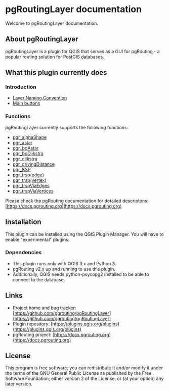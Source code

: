 # pgRoutingLayer documentation

Welcome to pgRoutingLayer documentation.

## About pgRoutingLayer

pgRoutingLayer is a plugin for QGIS that serves as a GUI for pgRouting - a popular routing solution for PostGIS databases.

## What this plugin currently does

### Introduction

- [Layer Naming Convention](intro/layer_naming_convention.md)
- [Main buttons](intro/buttons.md)

### Functions

pgRoutingLayer currently supports the following functions:

- [pgr_alphaShape](functions/pgr_alphaShape.md)
- [pgr_astar](functions/pgr_astar.md)
- [pgr_bdAstar](functions/pgr_bdAstar.md)
- [pgr_bdDijkstra](functions/pgr_bdDijkstra.md)
- [pgr_dijkstra](functions/pgr_dijkstra.md)
- [pgr_drivingDistance](functions/pgr_drivingDistance.md)
- [pgr_KSP](functions/pgr_KSP.md)
- [pgr_trsp(edge)](functions/pgr_trsp_edge.md)
- [pgr_trsp(vertex)](functions/pgr_trsp_vertex.md)
- [pgr_trspViaEdges](functions/pgr_trspViaEdges.md)
- [pgr_trspViaVertices](functions/pgr_trspViaVertices.md)

Please check the pgRouting documentation for detailed descriptons: [https://docs.pgrouting.org](https://docs.pgrouting.org)

## Installation

This plugin can be installed using the QGIS Plugin Manager. You will have to enable "experimental" plugins.

### Dependencies

- This plugin runs only with QGIS 3.x and Python 3.
- pgRouting v2.x up and running to use this plugin.
- Additionally, QGIS needs python-psycopg2 installed to be able to connect to the database.

## Links

- Project home and bug tracker: [https://github.com/pgrouting/pgRoutingLayer](https://github.com/pgrouting/pgRoutingLayer)
- Plugin repository: [https://plugins.qgis.org/plugins](https://plugins.qgis.org/plugins)
- pgRouting project: [https://docs.pgrouting.org](https://docs.pgrouting.org)

## License

This program is free software; you can redistribute it and/or modify it under the terms of the GNU General Public License as published by the Free Software Foundation; either version 2 of the License, or (at your option) any later version.
